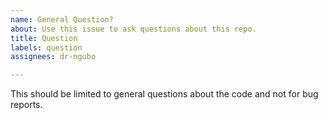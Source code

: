 ```yaml
---
name: General Question?
about: Use this issue to ask questions about this repo.
title: Question
labels: question
assignees: dr-ngubo

---
```


This should be limited to general questions about the code and not for bug reports.
